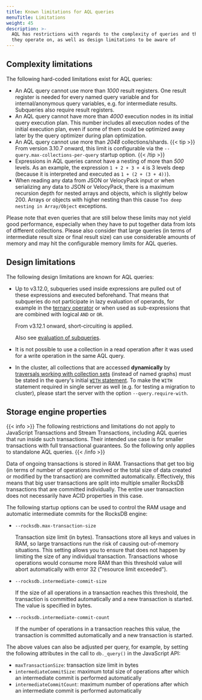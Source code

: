 ```yaml
---
title: Known limitations for AQL queries
menuTitle: Limitations
weight: 45
description: >-
  AQL has restrictions with regards to the complexity of queries and the data
  they operate on, as well as design limitations to be aware of
---
```

## Complexity limitations

The following hard-coded limitations exist for AQL queries:

- An AQL query cannot use more than _1000_ result registers.
  One result register is needed for every named query variable and for
  internal/anonymous query variables, e.g. for intermediate results.
  Subqueries also require result registers.
- An AQL query cannot have more than _4000_ execution nodes in its initial
  query execution plan. This number includes all execution nodes of the
  initial execution plan, even if some of them could be
  optimized away later by the query optimizer during plan optimization.
- An AQL query cannot use more than _2048_ collections/shards.
  {{< tip >}}
  From version 3.10.7 onward, this limit is configurable via the
  `--query.max-collections-per-query` startup option.
  {{< /tip >}}
- Expressions in AQL queries cannot have a nesting of more than _500_ levels.
  As an example, the expression `1 + 2 + 3 + 4` is 3 levels deep
  (because it is interpreted and executed as `1 + (2 + (3 + 4))`).
- When reading any data from JSON or VelocyPack input or when serializing
  any data to JSON or VelocyPack, there is a maximum recursion depth for 
  nested arrays and objects, which is slightly below 200. Arrays or objects
  with higher nesting than this cause `Too deep nesting in Array/Object`
  exceptions.

Please note that even queries that are still below these limits may not
yield good performance, especially when they have to put together data from lots
of different collections. Please also consider that large queries (in terms of
intermediate result size or final result size) can use considerable amounts of
memory and may hit the configurable memory limits for AQL queries.

## Design limitations

The following design limitations are known for AQL queries:

- Up to v3.12.0, subqueries used inside expressions are pulled out of these
  expressions and executed beforehand. That means that subqueries do not
  participate in lazy evaluation of operands, for example in the
  [ternary operator](../operators.md#ternary-operator) or when used as
  sub-expressions that are combined with logical `AND` or `OR`.

  From v3.12.1 onward, short-circuiting is applied.

  Also see [evaluation of subqueries](subqueries.md#evaluation-of-subqueries).

- It is not possible to use a collection in a read operation after
  it was used for a write operation in the same AQL query.

- In the cluster, all collections that are accessed **dynamically** by
  [traversals working with collection sets](../graphs/traversals.md#working-with-collection-sets)
  (instead of named graphs) must be stated in the query's initial
  [`WITH` statement](../high-level-operations/with.md). To make the `WITH` statement
  required in single server as well (e.g. for testing a migration to cluster),
  please start the server with the option `--query.require-with`.

## Storage engine properties

{{< info >}}
The following restrictions and limitations do not apply to JavaScript Transactions
and Stream Transactions, including AQL queries that run inside such transactions.
Their intended use case is for smaller transactions with full transactional
guarantees. So the following only applies to standalone AQL queries.
{{< /info >}}

Data of ongoing transactions is stored in RAM. Transactions that get too big
(in terms of number of operations involved or the total size of data created or
modified by the transaction) are committed automatically. Effectively, this
means that big user transactions are split into multiple smaller RocksDB
transactions that are committed individually. The entire user transaction does
not necessarily have ACID properties in this case.

The following startup options can be used to control the RAM usage and automatic
intermediate commits for the RocksDB engine:

- `--rocksdb.max-transaction-size`

  Transaction size limit (in bytes). Transactions store all keys and values in
  RAM, so large transactions run the risk of causing out-of-memory situations.
  This setting allows you to ensure that does not happen by limiting the size of
  any individual transaction. Transactions whose operations would consume more
  RAM than this threshold value will abort automatically with error 32 ("resource
  limit exceeded").

- `--rocksdb.intermediate-commit-size`

  If the size of all operations in a transaction reaches this threshold, the transaction
  is committed automatically and a new transaction is started. The value is specified in bytes.

- `--rocksdb.intermediate-commit-count`

  If the number of operations in a transaction reaches this value, the transaction is
  committed automatically and a new transaction is started.

The above values can also be adjusted per query, for example, by setting the
following attributes in the call to `db._query()` in the JavaScript API:

- `maxTransactionSize`: transaction size limit in bytes
- `intermediateCommitSize`: maximum total size of operations after which an intermediate
  commit is performed automatically
- `intermediateCommitCount`: maximum number of operations after which an intermediate
  commit is performed automatically
